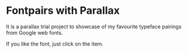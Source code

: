 # Fontpairs with Parallax

It is a parallax trial project to showcase of my favourite typeface pairings from Google web fonts.

If you like the font, just click on the item.

